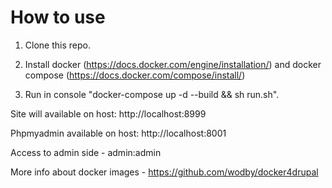 # How to use

1. Clone this repo.

2. Install  docker (https://docs.docker.com/engine/installation/) and docker compose (https://docs.docker.com/compose/install/)

3. Run in console "docker-compose up -d --build && sh run.sh".

Site will available on host: http://localhost:8999

Phpmyadmin available on host:  http://localhost:8001

Access to admin side - admin:admin

More info about docker images - https://github.com/wodby/docker4drupal
